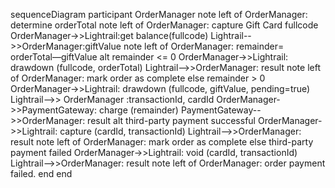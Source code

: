sequenceDiagram
participant OrderManager
note left of OrderManager: determine orderTotal
note left of OrderManager: capture Gift Card fullcode 
OrderManager->>Lightrail:get balance(fullcode)
Lightrail-->>OrderManager:giftValue
note left of OrderManager: remainder= orderTotal—giftValue
alt remainder <= 0
OrderManager->>Lightrail: drawdown (fullcode, orderTotal)
Lightrail-->>OrderManager: result
note left of OrderManager: mark order as complete
else remainder > 0
OrderManager->>Lightrail: drawdown (fullcode, giftValue, pending=true)
Lightrail-->> OrderManager :transactionId, cardId 
OrderManager->>PaymentGateway: charge (remainder)
PaymentGateway-->>OrderManager: result
alt third-party payment successful
OrderManager->>Lightrail: capture (cardId, transactionId)
Lightrail-->>OrderManager: result
note left of OrderManager: mark order as complete
else third-party payment failed
OrderManager->>Lightrail: void (cardId, transactionId)
Lightrail-->>OrderManager: result
note left of OrderManager: order payment failed.
end
end


